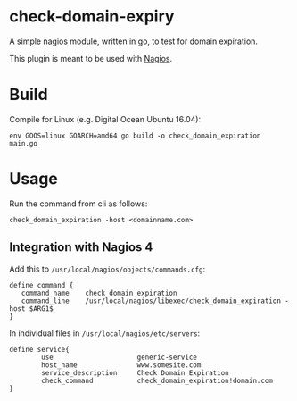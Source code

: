 # check-domain-expiry

A simple nagios module, written in go, to test for domain expiration.

This plugin is meant to be used with [Nagios](https://www.nagios.org/).


# Build
Compile for Linux (e.g. Digital Ocean Ubuntu 16.04): 

~~~
env GOOS=linux GOARCH=amd64 go build -o check_domain_expiration main.go
~~~

# Usage

Run the command from cli as follows:

~~~
check_domain_expiration -host <domainname.com>
~~~

## Integration with Nagios 4

Add this to `/usr/local/nagios/objects/commands.cfg`:

~~~
define command {
   command_name    check_domain_expiration
   command_line    /usr/local/nagios/libexec/check_domain_expiration -host $ARG1$
}
~~~


In individual files in `/usr/local/nagios/etc/servers`:

~~~
define service{
        use                     generic-service
        host_name               www.somesite.com
        service_description     Check Domain Expiration
        check_command           check_domain_expiration!domain.com
}

~~~